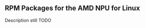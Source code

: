 RPM Packages for the AMD NPU for Linux
--------------------------------------

Description still TODO
